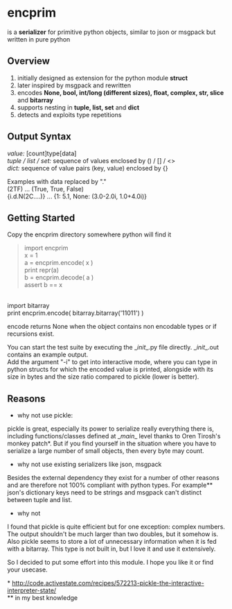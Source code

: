 encprim
=======

is a <b>serializer</b> for primitive python objects, similar to json or msgpack but written in pure python

Overview
--------

1. initially designed as extension for the python module <b>struct</b>
2. later inspired by msgpack and rewritten
3. encodes <b>None, bool, int/long (different sizes), float, complex, str, slice</b> and <b>bitarray</b>
4. supports nesting in <b>tuple, list, set</b> and <b>dict</b>
5. detects and exploits type repetitions

Output Syntax
-------------

<i>value:</i> [count]type[data]<br />
<i>tuple / list / set:</i> sequence of values enclosed by () / [] / <><br />
<i>dict:</i> sequence of value pairs (key, value) enclosed by {}<br />

Examples with data replaced by "."<br />
(2TF)  ...  (True, True, False)<br />
{i.d.N(2C....)}  ...  {1: 5.1, None: (3.0-2.0i, 1.0+4.0i)}<br />

Getting Started
---------------

Copy the encprim directory somewhere python will find it

> import encprim<br />
x = 1<br />
a = encprim.encode( x )<br />
print repr(a)<br />
b = encprim.decode( a )<br />
assert b == x<br />
<br />
import bitarray<br />
print encprim.encode( bitarray.bitarray('11011') )

encode returns None when the object contains non encodable types or if recursions exist.

You can start the test suite by executing the \__init__.py file directly. \__init__.out contains an example output.<br />
Add the argument "-i" to get into interactive mode, where you can type in python structs for which the encoded value is printed, alongside with its size in bytes and the size ratio compared to pickle (lower is better).

Reasons
-------

- why not use pickle:

pickle is great, especially its power to serialize really everything there is, including functions/classes defined at \__main__ level thanks to Oren Tirosh's monkey patch*.
But if you find yourself in the situation where you have to serialize a large number of small objects, then every byte may count.

- why not use existing serializers like json, msgpack

Besides the external dependency they exist for a number of other reasons and are therefore not 100% compliant with python types. For example**  json's dictionary keys need to be strings and msgpack can't distinct between tuple and list.

- why not

I found that pickle is quite efficient but for one exception: complex numbers. The output shouldn't be much larger than two doubles, but it somehow is. Also pickle seems to store a lot of unnecessary information when it is fed with a bitarray. This type is not built in, but I love it and use it extensively.

So I decided to put some effort into this module. I hope you like it or find your usecase.



\* http://code.activestate.com/recipes/572213-pickle-the-interactive-interpreter-state/<br />
** in my best knowledge
